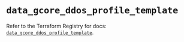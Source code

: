 # `data_gcore_ddos_profile_template`

Refer to the Terraform Registry for docs: [`data_gcore_ddos_profile_template`](https://registry.terraform.io/providers/g-core/gcore/0.31.1/docs/data-sources/ddos_profile_template).
